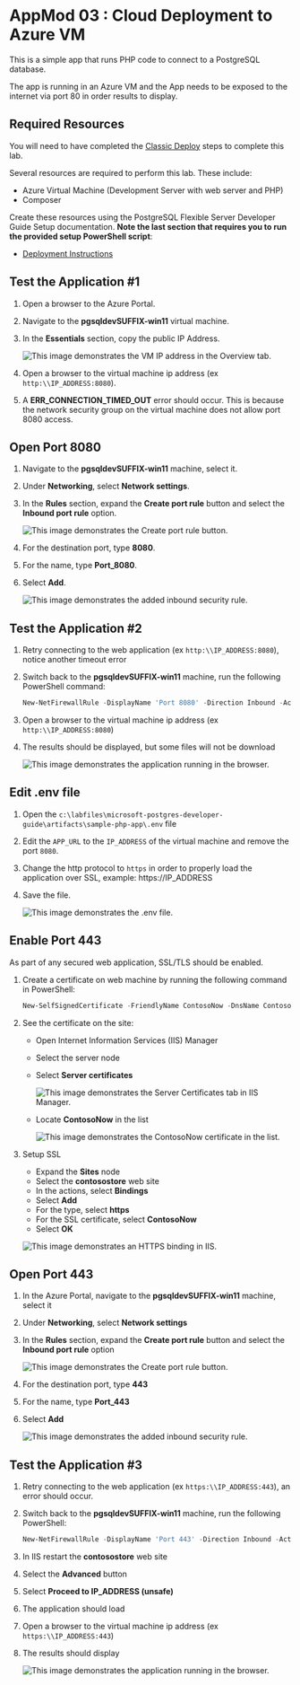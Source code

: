# AppMod 03 : Cloud Deployment to Azure VM

This is a simple app that runs PHP code to connect to a PostgreSQL database.

The app is running in an Azure VM and the App needs to be exposed to the internet via port 80 in order results to display.

## Required Resources

You will need to have completed the [Classic Deploy](../11-01-ClassicDeploy/README.md) steps to complete this lab.

Several resources are required to perform this lab. These include:

- Azure Virtual Machine (Development Server with web server and PHP)
- Composer

Create these resources using the PostgreSQL Flexible Server Developer Guide Setup documentation. **Note the last section that requires you to run the provided setup PowerShell script**:

- [Deployment Instructions](../../../11_03_Setup/00_Template_Deployment_Instructions.md)

## Test the Application #1

1. Open a browser to the Azure Portal.
2. Navigate to the **pgsqldevSUFFIX-win11** virtual machine.
3. In the **Essentials** section, copy the public IP Address.

   ![This image demonstrates the VM IP address in the Overview tab.](./media/vm-ip-address.png "VM IP address")

4. Open a browser to the virtual machine ip address (ex `http:\\IP_ADDRESS:8080`).
5. A **ERR_CONNECTION_TIMED_OUT** error should occur. This is because the network security group on the virtual machine does not allow port 8080 access.

## Open Port 8080

1. Navigate to the **pgsqldevSUFFIX-win11** machine, select it.
2. Under **Networking**, select **Network settings**.
3. In the **Rules** section, expand the **Create port rule** button and select the **Inbound port rule** option.

   ![This image demonstrates the Create port rule button.](./media/create-port-rule.png "Create port rule")

4. For the destination port, type **8080**.
5. For the name, type **Port_8080**.
6. Select **Add**.

   ![This image demonstrates the added inbound security rule.](./media/nsg-rule.png "New inbound security rule")

## Test the Application #2

1. Retry connecting to the web application (ex `http:\\IP_ADDRESS:8080`), notice another timeout error
2. Switch back to the **pgsqldevSUFFIX-win11** machine, run the following PowerShell command:

   ```PowerShell
   New-NetFirewallRule -DisplayName 'Port 8080' -Direction Inbound -Action Allow -Protocol TCP -LocalPort 8080
   ```

3. Open a browser to the virtual machine ip address (ex `http:\\IP_ADDRESS:8080`)
4. The results should be displayed, but some files will not be download

   ![This image demonstrates the application running in the browser.](./media/app-running-incomplete-render.png "Application running")

## Edit .env file

1. Open the `c:\labfiles\microsoft-postgres-developer-guide\artifacts\sample-php-app\.env` file
2. Edit the `APP_URL` to the `IP_ADDRESS` of the virtual machine and remove the port `8080`. 
3. Change the http protocol to `https` in order to properly load the application over SSL, example: https://IP_ADDRESS
4. Save the file.

   ![This image demonstrates the .env file.](./media/env-file.png ".env file")

## Enable Port 443

As part of any secured web application, SSL/TLS should be enabled.

1. Create a certificate on web machine by running the following command in PowerShell:

    ```powershell
    New-SelfSignedCertificate -FriendlyName ContosoNow -DnsName ContosoNow -CertStoreLocation Cert:\LocalMachine\My -KeyUsage DigitalSignature
    ```

2. See the certificate on the site:
   - Open Internet Information Services (IIS) Manager
   - Select the server node
   - Select **Server certificates**

      ![This image demonstrates the Server Certificates tab in IIS Manager.](./media/server-certificates-iis-manager.png "Server Certificates in IIS Manager")
   - Locate **ContosoNow** in the list

      ![This image demonstrates the ContosoNow certificate in the list.](./media/contosonow-certificate.png "ContosoNow certificate")

3. Setup SSL
   - Expand the **Sites** node
   - Select the **contosostore** web site
   - In the actions, select **Bindings**
   - Select **Add**
   - For the type, select **https**
   - For the SSL certificate, select **ContosoNow**
   - Select **OK**

   ![This image demonstrates an HTTPS binding in IIS.](./media/site-binding-iis.png "IIS HTTPS binding")

## Open Port 443

1. In the Azure Portal, navigate to the **pgsqldevSUFFIX-win11** machine, select it
2. Under **Networking**, select **Network settings**
3. In the **Rules** section, expand the **Create port rule** button and select the **Inbound port rule** option

   ![This image demonstrates the Create port rule button.](./media/create-port-rule.png "Create port rule")

4. For the destination port, type **443**
5. For the name, type **Port_443**
6. Select **Add**

   ![This image demonstrates the added inbound security rule.](./media/nsg-rule-443.png "New inbound security rule")

## Test the Application #3

1. Retry connecting to the web application (ex `https:\\IP_ADDRESS:443`), an error should occur.
2. Switch back to the **pgsqldevSUFFIX-win11** machine, run the following PowerShell:

   ```PowerShell
   New-NetFirewallRule -DisplayName 'Port 443' -Direction Inbound -Action Allow -Protocol TCP -LocalPort 443
   ```

3. In IIS restart the **contosostore** web site
4. Select the **Advanced** button
5. Select **Proceed to IP_ADDRESS (unsafe)**
6. The application should load
7. Open a browser to the virtual machine ip address (ex `https:\\IP_ADDRESS:443`)
8. The results should display

   ![This image demonstrates the application running in the browser.](./media/app-running.png "Application running")

